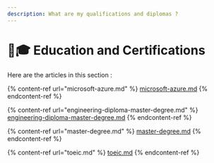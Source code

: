 ```yaml
---
description: What are my qualifications and diplomas ?
---
```


# 👨🎓 Education and Certifications

Here are the articles in this section :

{% content-ref url="microsoft-azure.md" %}
[microsoft-azure.md](microsoft-azure.md)
{% endcontent-ref %}

{% content-ref url="engineering-diploma-master-degree.md" %}
[engineering-diploma-master-degree.md](engineering-diploma-master-degree.md)
{% endcontent-ref %}

{% content-ref url="master-degree.md" %}
[master-degree.md](master-degree.md)
{% endcontent-ref %}

{% content-ref url="toeic.md" %}
[toeic.md](toeic.md)
{% endcontent-ref %}
